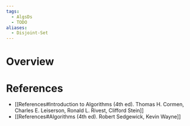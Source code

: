```yaml
---
tags:
  - AlgsDs
  - TODO
aliases:
  - Disjoint-Set
---
```


# Overview

# References

- [[References#Introduction to Algorithms (4th ed). Thomas H. Cormen, Charles E. Leiserson, Ronald L. Rivest, Clifford Stein]]
- [[References#Algorithms (4th ed). Robert Sedgewick, Kevin Wayne]]
